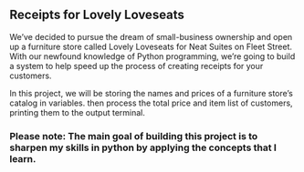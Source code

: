 ## Receipts for Lovely Loveseats
We’ve decided to pursue the dream of small-business ownership and open up a furniture store called Lovely Loveseats for Neat Suites on Fleet Street. With our newfound knowledge of Python programming, we’re going to build a system to help speed up the process of creating receipts for your customers.

In this project, we will be storing the names and prices of a furniture store’s catalog in variables. then process the total price and item list of customers, printing them to the output terminal.

### Please note: The main goal of building this project is to sharpen my skills in python by applying the concepts that I learn.